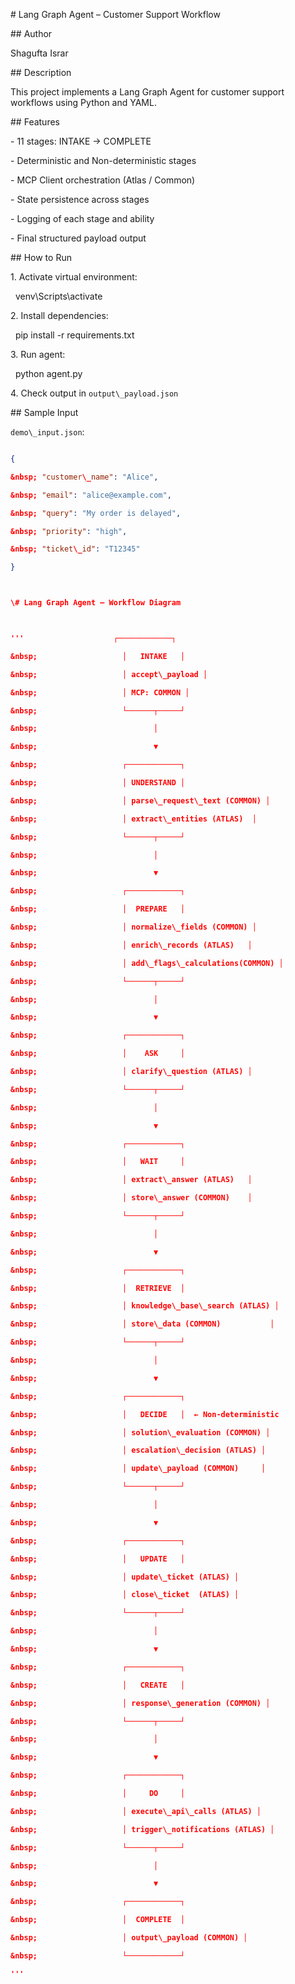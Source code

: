 \# Lang Graph Agent – Customer Support Workflow



\## Author

Shagufta Israr



\## Description

This project implements a Lang Graph Agent for customer support workflows using Python and YAML.



\## Features

\- 11 stages: INTAKE → COMPLETE

\- Deterministic and Non-deterministic stages

\- MCP Client orchestration (Atlas / Common)

\- State persistence across stages

\- Logging of each stage and ability

\- Final structured payload output



\## How to Run

1\. Activate virtual environment:

&nbsp;  venv\\Scripts\\activate

2\. Install dependencies:

&nbsp;  pip install -r requirements.txt

3\. Run agent:

&nbsp;  python agent.py

4\. Check output in `output\_payload.json`



\## Sample Input

`demo\_input.json`:

```json

{

&nbsp; "customer\_name": "Alice",

&nbsp; "email": "alice@example.com",

&nbsp; "query": "My order is delayed",

&nbsp; "priority": "high",

&nbsp; "ticket\_id": "T12345"

}



\# Lang Graph Agent – Workflow Diagram



'''                    ┌────────────┐

&nbsp;                   │   INTAKE   │

&nbsp;                   │ accept\_payload │

&nbsp;                   │ MCP: COMMON │

&nbsp;                   └──────┬─────┘

&nbsp;                          │

&nbsp;                          ▼

&nbsp;                   ┌────────────┐

&nbsp;                   │ UNDERSTAND │

&nbsp;                   │ parse\_request\_text (COMMON) │

&nbsp;                   │ extract\_entities (ATLAS)  │

&nbsp;                   └──────┬─────┘

&nbsp;                          │

&nbsp;                          ▼

&nbsp;                   ┌────────────┐

&nbsp;                   │  PREPARE   │

&nbsp;                   │ normalize\_fields (COMMON) │

&nbsp;                   │ enrich\_records (ATLAS)   │

&nbsp;                   │ add\_flags\_calculations(COMMON) │

&nbsp;                   └──────┬─────┘

&nbsp;                          │

&nbsp;                          ▼

&nbsp;                   ┌────────────┐

&nbsp;                   │    ASK     │

&nbsp;                   │ clarify\_question (ATLAS) │

&nbsp;                   └──────┬─────┘

&nbsp;                          │

&nbsp;                          ▼

&nbsp;                   ┌────────────┐

&nbsp;                   │   WAIT     │

&nbsp;                   │ extract\_answer (ATLAS)   │

&nbsp;                   │ store\_answer (COMMON)    │

&nbsp;                   └──────┬─────┘

&nbsp;                          │

&nbsp;                          ▼

&nbsp;                   ┌────────────┐

&nbsp;                   │  RETRIEVE  │

&nbsp;                   │ knowledge\_base\_search (ATLAS) │

&nbsp;                   │ store\_data (COMMON)           │

&nbsp;                   └──────┬─────┘

&nbsp;                          │

&nbsp;                          ▼

&nbsp;                   ┌────────────┐

&nbsp;                   │   DECIDE   │  ← Non-deterministic

&nbsp;                   │ solution\_evaluation (COMMON) │

&nbsp;                   │ escalation\_decision (ATLAS) │

&nbsp;                   │ update\_payload (COMMON)     │

&nbsp;                   └──────┬─────┘

&nbsp;                          │

&nbsp;                          ▼

&nbsp;                   ┌────────────┐

&nbsp;                   │   UPDATE   │

&nbsp;                   │ update\_ticket (ATLAS) │

&nbsp;                   │ close\_ticket  (ATLAS) │

&nbsp;                   └──────┬─────┘

&nbsp;                          │

&nbsp;                          ▼

&nbsp;                   ┌────────────┐

&nbsp;                   │   CREATE   │

&nbsp;                   │ response\_generation (COMMON) │

&nbsp;                   └──────┬─────┘

&nbsp;                          │

&nbsp;                          ▼

&nbsp;                   ┌────────────┐

&nbsp;                   │     DO     │

&nbsp;                   │ execute\_api\_calls (ATLAS) │

&nbsp;                   │ trigger\_notifications (ATLAS) │

&nbsp;                   └──────┬─────┘

&nbsp;                          │

&nbsp;                          ▼

&nbsp;                   ┌────────────┐

&nbsp;                   │  COMPLETE  │

&nbsp;                   │ output\_payload (COMMON) │

&nbsp;                   └────────────┘

'''



